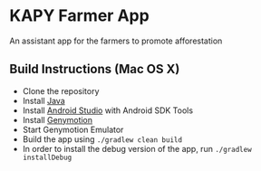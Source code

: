 KAPY Farmer App
===============

An assistant app for the farmers to promote afforestation

Build Instructions (Mac OS X)
-----------------------------

- Clone the repository
- Install [Java](https://java.com/en/download/help/download_options.xml)
- Install [Android Studio](http://developer.android.com/sdk/index.html) with Android SDK Tools
- Install [Genymotion](https://www.genymotion.com/)
- Start Genymotion Emulator
- Build the app using `./gradlew clean build`
- In order to install the debug version of the app, run `./gradlew installDebug`
